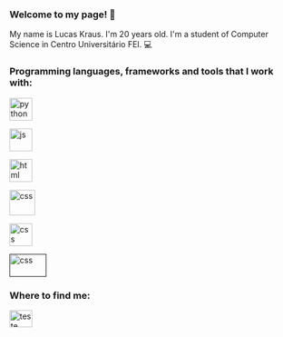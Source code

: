<h3 align="left">Welcome to my page! 🤩</h3>

My name is Lucas Kraus. I'm 20 years old. I'm a student of Computer Science in Centro Universitário FEI. 💻


<h3 align="left">Programming languages, frameworks and tools that I work with:</h3>

<a href="https://www.python.org/" target="blank"><img align="center" src="https://www.vectorlogo.zone/logos/python/python-icon.svg" alt="python" height="40" width="40" /></a>

<a href="https://www.python.org/" target="blank"><img align="center" src="https://www.vectorlogo.zone/logos/javascript/javascript-icon.svg" alt="js" height="40" width="40" /></a>

<a href="https://www.python.org/" target="blank"><img align="center" src="https://www.vectorlogo.zone/logos/w3_html5/w3_html5-icon.svg" alt="html" height="40" width="40" /></a>

<a href="https://www.python.org/" target="blank"><img align="center" src="https://www.vectorlogo.zone/logos/w3_css/w3_css-official.svg" alt="css" height="45" width="45" /></a>

<a href="https://www.python.org/" target="blank"><img align="center" src="https://www.vectorlogo.zone/logos/reactjs/reactjs-icon.svg" alt="css" height="40" width="40" /></a>

<a href="" target="blank"><img align="center" src="https://www.vectorlogo.zone/logos/nodejs/nodejs-horizontal.svg" alt="css" height="40" width="65" /></a>


<h3 align="left">Where to find me:</h3>
<p align="left">
<a href="https://www.linkedin.com/in/lucas-kraus-monteiro-alves-00200b252/" target="blank"><img align="center" src="https://www.vectorlogo.zone/logos/linkedin/linkedin-icon.svg" alt="teste" height="30" width="40" /></a>
